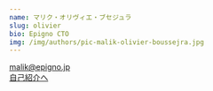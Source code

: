 ```yaml
---
name: マリク・オリヴィエ・ブセジュラ
slug: olivier
bio: Epigno CTO
img: /img/authors/pic-malik-olivier-boussejra.jpg
---
```


<a href="mailto:malik@epigno.jp" class="font-bold hover:underline">
  malik@epigno.jp
</a>

<br>

<a href="https://epigno.jp/member/no-3" class="font-bold hover:underline">
  自己紹介へ
</a>
